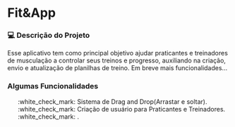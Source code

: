 <h1>Fit&App</h1>

### :computer: Descrição do Projeto
<p> Esse aplicativo tem como principal objetivo ajudar praticantes e treinadores de musculação a controlar seus treinos e progresso, auxiliando na criação, envio e atualização de planilhas de treino. Em breve mais funcionalidades...</p>

### Algumas Funcionalidades 

<ul >
<li style="list-style: none"> :white_check_mark: Sistema de Drag and Drop(Arrastar e soltar). </li>  
<li style="list-style: none"> :white_check_mark: Criação de usuário para Praticantes e Treinadores.  </li>  
  <li style="list-style: none"> :white_check_mark: .  </li>  
</ul>

